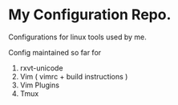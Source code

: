 # My Configuration Repo. 
Configurations for linux tools used by me.

Config maintained so far for
1. rxvt-unicode
2. Vim ( vimrc + build instructions )
3. Vim Plugins
4. Tmux
